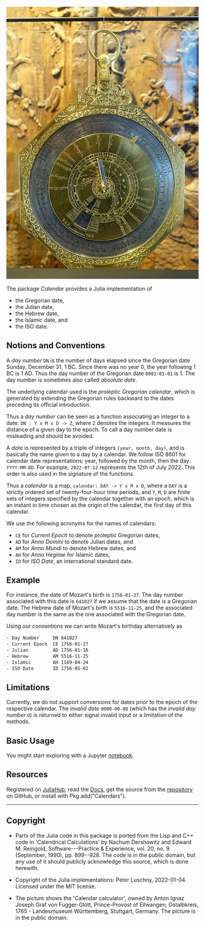 ![CalendarCalculator](CalendarCalculator.jpg)

The package _Calendar_ provides a Julia implementation of 

- the Gregorian date, 
- the Julian date, 
- the Hebrew date, 
- the Islamic date, and 
- the ISO date.
## Notions and Conventions

A _day number_ `DN` is the number of days elapsed since the Gregorian date Sunday, December 31, 1 BC. Since there was no year 0, the year following 1 BC is 1 AD. Thus the day number of the Gregorian date `0001-01-01` is 1. The day number is sometimes also called _absolute date_.

The underlying calendar used is the _proleptic Gregorian calendar_, which is generated by extending the Gregorian rules backward to the dates preceding its official introduction.

Thus a _day number_ can be seen as a function associating an integer to a date: `DN : Y x M x D -> Z`, where `Z` denotes the integers. It measures the distance of a given day to the epoch. To call a day number date is misleading and should be avoided. 

A _date_ is represented by a triple of integers `(year, month, day)`, and is basically the name given to a day by a calendar. We follow ISO 8601 for calendar date representations: year, followed by the month, then the day: `YYYY-MM-DD`. For example, `2022-07-12` represents the 12th of July 2022. This order is also used in the signature of the functions.

Thus a _calendar_ is a map, `calendar: DAY -> Y x M x D`, where a `DAY` is a strictly ordered set of twenty-four-hour time periods, and `Y`, `M`, `D` are finite sets of integers specified by the calendar together with an _epoch_, which is an instant in time chosen as the origin of the calendar, the first day of this calendar. 

We use the following acronyms for the names of calendars: 

- `CE` for _Current Epoch_ to denote proleptic Gregorian dates, 
- `AD` for _Anno Domini_ to denote Julian dates, and 
- `AM` for _Anno Mundi_ to denote Hebrew dates, and 
- `AH` for _Anno Hegirae_ for Islamic dates, 
- `ID` for _ISO Date_, an international standard date. 
 ## Example

For instance, the date of Mozart's birth is `1756-01-27`. The day number associated with this date is `641027` if we assume that the date is a Gregorian date. The Hebrew date of Mozart's birth is `5516-11-25`, and the associated day number is the same as the one associated with the Gregorian date.

Using our conventions we can write Mozart's birthday 
alternatively as

    - Day Number     DN 641027
    - Current Epoch  CE 1756-01-27
    - Julian         AD 1756-01-16
    - Hebrew         AM 5516-11-25
    - Islamic        AH 1169-04-24
    - ISO Date       ID 1756-05-02

## Limitations

Currently, we do not support conversions for dates prior to the epoch of the respective calendar. The _invalid date_ `0000-00-00` (which has the _invalid day number_ `0`) is returned to either signal invalid input or a limitation of the methods.

## Basic Usage

You might start exploring with a Jupyter [notebook](https://github.com/PeterLuschny/Calendars.jl/blob/main/notebook/Calendars.ipynb).

## Resources

Registered on [JuliaHub](https://juliahub.com/ui/Packages/Calendars/yDHMq/0.1.2), read the [Docs](https://docs.juliahub.com/Calendars/yDHMq/0.1.2/Calendars/), get the source from the [repository](https://github.com/PeterLuschny/Calendars.jl) on GitHub, or install with Pkg.add("Calendars").

---
## Copyright

- Parts of the Julia code in this package is ported from the Lisp and C++ code in 'Calendrical Calculations' by Nachum Dershowitz and Edward M. Reingold, Software---Practice & Experience, vol. 20, no. 9 (September, 1990), pp. 899--928. The code is in the public domain, but any use of it should publicly acknowledge this source, which is done herewith.

- Copyright of the Julia implementations: Peter Luschny, 2022-01-04. Licensed under the MIT license.

- The picture shows the 'Calendar calculator', owned by Anton Ignaz Joseph Graf von Fugger-Glött, Prince-Provost of Ellwangen, Ostalbkreis, 1765 - Landesmuseum Württemberg, Stuttgart, Germany. The picture is in the public domain. 
